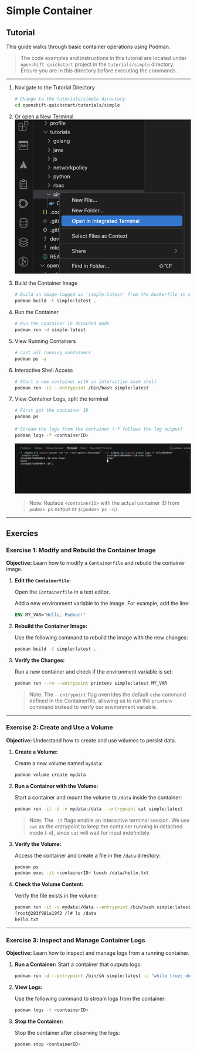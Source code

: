 # Simple Container

## Tutorial 

This guide walks through basic container operations using Podman.

> The code examples and instructions in this tutorial are located under `openshift-quickstart` project in the
> `tutorials/simple` directory. 
> Ensure you are in this directory before executing the commands.
>

---

1. Navigate to the Tutorial Directory
    ```bash
    # Change to the tutorials/simple directory
    cd openshift-quickstart/tutorials/simple
    ```

2. Or open a New Terminal
  ![Terminal](../../assets/images/tutorials/simple/terminal.png)

3. Build the Container Image
    ```bash
    # Build an image tagged as 'simple:latest' from the Dockerfile in current directory
    podman build -t simple:latest .
    ```

2. Run the Container
    ```bash
    # Run the container in detached mode
    podman run -d simple:latest
    ```

3. View Running Containers
    ```bash
    # List all running containers
    podman ps -a
    ```

4. Interactive Shell Access
    ```bash
    # Start a new container with an interactive bash shell
    podman run -it --entrypoint /bin/bash simple:latest
    ```

5. View Container Logs, split the terminal
    ```bash
    # First get the container ID
    podman ps
    
    # Stream the logs from the container (-f follows the log output)
    podman logs -f <containerID>
    ```
    
    ![Terminal](../../assets/images/tutorials/simple/split.png)
    >
    > Note: Replace `<containerID>` with the actual container ID from `podman ps` output or `$(podman ps -q)`.
    >

---

## Exercies

### Exercise 1: Modify and Rebuild the Container Image

**Objective:** Learn how to modify a `Containerfile` and rebuild the container image.

1. **Edit the `Containerfile`:**
    
    Open the `Containerfile` in a text editor.

    Add a new environment variable to the image. For example, add the line:
    ```dockerfile
    ENV MY_VAR="Hello, Podman!"
    ```

2. **Rebuild the Container Image:**
   
    Use the following command to rebuild the image with the new changes:
    ```bash
    podman build -t simple:latest .
    ```

3. **Verify the Changes:**
    
    Run a new container and check if the environment variable is set:
    ```bash
    podman run --rm --entrypoint printenv simple:latest MY_VAR
    ```
    > Note: The `--entrypoint` flag overrides the default `echo` command defined in the Containerfile, allowing us to run the `printenv` command instead to verify our environment variable.

---

### Exercise 2: Create and Use a Volume

**Objective:** Understand how to create and use volumes to persist data.

1. **Create a Volume:**
    
    Create a new volume named `mydata`:
    ```bash
    podman volume create mydata
    ```

2. **Run a Container with the Volume:**
    
    Start a container and mount the volume to `/data` inside the container:
    ```bash
    podman run -it -d -v mydata:/data --entrypoint cat simple:latest
    ```
    > Note: The `-it` flags enable an interactive terminal session. We use `cat` as the entrypoint to keep the container running in detached mode (`-d`), since `cat` will wait for input indefinitely.

3. **Verify the Volume:**

    Access the container and create a file in the `/data` directory:
    ```bash
    podman ps
    podman exec -it <containerID> touch /data/hello.txt
    ```

4. **Check the Volume Content:**

    Verify the file exists in the volume:
    ```bash
    podman run -it -v mydata:/data --entrypoint /bin/bash simple:latest
    [root@283f981a19f2 /]# ls /data
    hello.txt
    ```

---

### Exercise 3: Inspect and Manage Container Logs

**Objective:** Learn how to inspect and manage logs from a running container.

1. **Run a Container:**
    Start a container that outputs logs:
    ```bash
    podman run -d --entrypoint /bin/sh simple:latest -c "while true; do echo 'Hello from container'; sleep 5; done"
    ```

2. **View Logs:**

    Use the following command to stream logs from the container:
    ```bash
    podman logs -f <containerID>
    ```

3. **Stop the Container:**

    Stop the container after observing the logs:
    ```bash
    podman stop <containerID>
    ```

